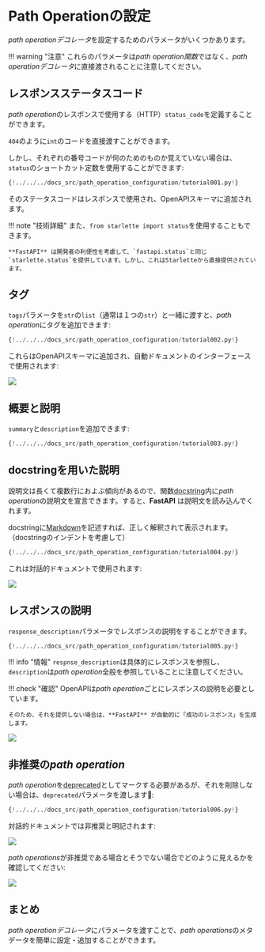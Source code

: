 # Path Operationの設定

*path operationデコレータ*を設定するためのパラメータがいくつかあります。

!!! warning "注意"
    これらのパラメータは*path operation関数*ではなく、*path operationデコレータ*に直接渡されることに注意してください。

## レスポンスステータスコード

*path operation*のレスポンスで使用する（HTTP）`status_code`を定義することができます。

`404`のように`int`のコードを直接渡すことができます。

しかし、それぞれの番号コードが何のためのものか覚えていない場合は、`status`のショートカット定数を使用することができます:

```Python hl_lines="3  17"
{!../../../docs_src/path_operation_configuration/tutorial001.py!}
```

そのステータスコードはレスポンスで使用され、OpenAPIスキーマに追加されます。

!!! note "技術詳細"
    また、`from starlette import status`を使用することもできます。

    **FastAPI** は開発者の利便性を考慮して、`fastapi.status`と同じ`starlette.status`を提供しています。しかし、これはStarletteから直接提供されています。

## タグ

`tags`パラメータを`str`の`list`（通常は１つの`str`）と一緒に渡すと、*path operation*にタグを追加できます:

```Python hl_lines="17 22 27"
{!../../../docs_src/path_operation_configuration/tutorial002.py!}
```

これらはOpenAPIスキーマに追加され、自動ドキュメントのインターフェースで使用されます:

<img src="https://fastapi.tiangolo.com/img/tutorial/path-operation-configuration/image01.png">

## 概要と説明

`summary`と`description`を追加できます:

```Python hl_lines="20 21"
{!../../../docs_src/path_operation_configuration/tutorial003.py!}
```

## docstringを用いた説明

説明文は長くて複数行におよぶ傾向があるので、関数<abbr title="ドキュメントに使用される関数内の最初の式（変数に代入されていない）としての複数行の文字列">docstring</abbr>内に*path operation*の説明文を宣言できます。すると、**FastAPI** は説明文を読み込んでくれます。

docstringに<a href="https://en.wikipedia.org/wiki/Markdown" class="external-link" target="_blank">Markdown</a>を記述すれば、正しく解釈されて表示されます。（docstringのインデントを考慮して）

```Python hl_lines="19 20 21 22 23 24 25 26 27"
{!../../../docs_src/path_operation_configuration/tutorial004.py!}
```

これは対話的ドキュメントで使用されます:

<img src="https://fastapi.tiangolo.com/img/tutorial/path-operation-configuration/image02.png">

## レスポンスの説明

`response_description`パラメータでレスポンスの説明をすることができます。

```Python hl_lines="21"
{!../../../docs_src/path_operation_configuration/tutorial005.py!}
```

!!! info "情報"
    `respnse_description`は具体的にレスポンスを参照し、`description`は*path operation*全般を参照していることに注意してください。

!!! check "確認"
    OpenAPIは*path operation*ごとにレスポンスの説明を必要としています。

    そのため、それを提供しない場合は、**FastAPI** が自動的に「成功のレスポンス」を生成します。

<img src="https://fastapi.tiangolo.com/img/tutorial/path-operation-configuration/image03.png">

## 非推奨の*path operation*

*path operation*を<abbr title="非推奨、使わない方がよい">deprecated</abbr>としてマークする必要があるが、それを削除しない場合は、`deprecated`パラメータを渡します:

```Python hl_lines="16"
{!../../../docs_src/path_operation_configuration/tutorial006.py!}
```

対話的ドキュメントでは非推奨と明記されます:

<img src="https://fastapi.tiangolo.com/img/tutorial/path-operation-configuration/image04.png">

*path operations*が非推奨である場合とそうでない場合でどのように見えるかを確認してください:

<img src="https://fastapi.tiangolo.com/img/tutorial/path-operation-configuration/image05.png">

## まとめ

*path operationデコレータ*にパラメータを渡すことで、*path operations*のメタデータを簡単に設定・追加することができます。
